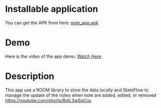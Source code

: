 # Installable application
You can get the APK from here: [note_app.apk](https://drive.google.com/file/d/1JtGAW8mgXKeGsqVaW6ykTZJWOSvrTRzb/view?usp=sharing)

# Demo
Here is the video of the app demo: [Watch Here](https://youtube.com/shorts/BqlL3wSqCoc)

# Description
This app use a ROOM library to store the data locally and StateFlow to manage the update of the notes when 
note are added, edited, or removed
https://youtube.com/shorts/BqlL3wSqCoc
